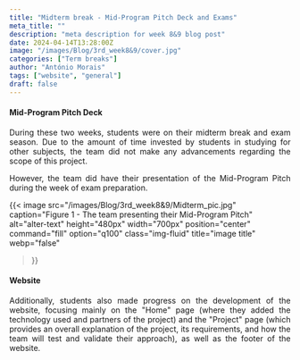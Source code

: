 ```yaml
---
title: "Midterm break - Mid-Program Pitch Deck and Exams"
meta_title: ""
description: "meta description for week 8&9 blog post"
date: 2024-04-14T13:28:00Z
image: "/images/Blog/3rd_week8&9/cover.jpg"
categories: ["Term breaks"]
author: "António Morais"
tags: ["website", "general"]
draft: false
---
```


#### Mid-Program Pitch Deck

<div style="text-align: justify;">

During these two weeks, students were on their midterm break and exam season. Due to the amount of time invested by students in studying for other subjects, the team did not make any advancements regarding the scope of this project.

However, the team did have their presentation of the Mid-Program Pitch during the week of exam preparation.
</div>

{{< image 
  src="/images/Blog/3rd_week8&9/Midterm_pic.jpg" 
  caption="Figure 1 - The team presenting their Mid-Program Pitch" 
  alt="alter-text" 
  height="480px" 
  width="700px" 
  position="center" 
  command="fill" 
  option="q100" 
  class="img-fluid" 
  title="image title"  
  webp="false" 
>}}

#### Website

<div style="text-align: justify;">

Additionally, students also made progress on the development of the website, focusing mainly on the "Home" page (where they added the technology used and partners of the project) and the "Project" page (which provides an overall explanation of the project, its requirements, and how the team will test and validate their approach), as well as the footer of the website.
</div>
